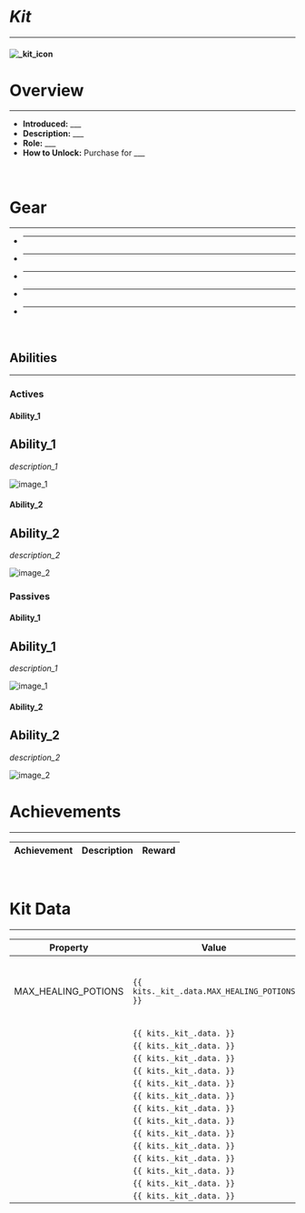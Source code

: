 <!-- replace _kit_ with the actual kit name -->
# _Kit_

***

#### ![_kit_icon](../assets/kits/_kit_/_kit_-icon.jpg)

# Overview
***
- **Introduced:** ___
- **Description:** ___
- **Role:** ___
- **How to Unlock:** Purchase for ___

<br />  

# Gear
***
- ___
- ___
- ___
- ___
- ___

<br />  

## Abilities
***
### Actives
<!-- tabs:start -->
#### **Ability_1**
## Ability_1
_description_1_

![_image_1_](../assets/kits/_kit_/_image_1_.jpg_)

#### **Ability_2**
## Ability_2
_description_2_

![_image_2_](../assets/kits/_kit_/_image_2_.jpg_)

<!-- tabs:end -->

### Passives
<!-- tabs:start -->
#### **Ability_1**
## Ability_1
_description_1_

![_image_1_](../assets/kits/_kit_/_image_1_.jpg_)

#### **Ability_2**
## Ability_2
_description_2_

![_image_2_](../assets/kits/_kit_/_image_2_.jpg_)

<!-- tabs:end -->

# Achievements
***

| Achievement | Description | Reward |
| ----------- | ----------- | ------ |


<br />  

# Kit Data
***

| Property | Value | Description |
|----------|-------|-------------|
| MAX_HEALING_POTIONS | `{{ kits._kit_.data.MAX_HEALING_POTIONS }}` | Maximum number of healing potions the player can carry. |
| | `{{ kits._kit_.data. }}` | |
| | `{{ kits._kit_.data. }}` | |
| | `{{ kits._kit_.data. }}` | |
| | `{{ kits._kit_.data. }}` | |
| | `{{ kits._kit_.data. }}` | |
| | `{{ kits._kit_.data. }}` | |
| | `{{ kits._kit_.data. }}` | |
| | `{{ kits._kit_.data. }}` | |
| | `{{ kits._kit_.data. }}` | |
| | `{{ kits._kit_.data. }}` | |
| | `{{ kits._kit_.data. }}` | |
| | `{{ kits._kit_.data. }}` | |
| | `{{ kits._kit_.data. }}` | |
| | `{{ kits._kit_.data. }}` | |